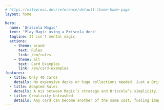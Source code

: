 ```yaml
---
# https://vitepress.dev/reference/default-theme-home-page
layout: home

hero:
  name: 'Briscola Magic'
  text: 'Play Magic using a Briscola deck'
  tagline: It isn't mental magic
  actions:
    - theme: brand
      text: Rules
      link: /en/rules
    - theme: alt
      text: Card Examples
      link: /en/card-examples
features:
  - title: Only 40 Cards
    details: No expensive decks or huge collections needed. Just a Briscola deck!
  - title: Adapted Rules
    details: A mix between Magic’s strategy and Briscola’s simplicity, with a unique twist.
  - title: Creativity Unleashed
    details: Any card can become another of the same cost, fueling imagination and fun.
---
```

